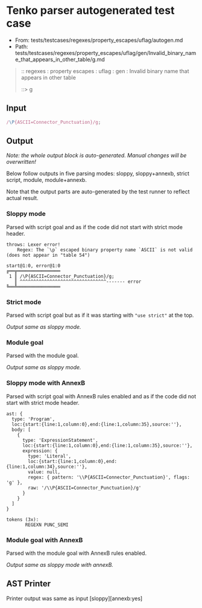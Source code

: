 # Tenko parser autogenerated test case

- From: tests/testcases/regexes/property_escapes/uflag/autogen.md
- Path: tests/testcases/regexes/property_escapes/uflag/gen/Invalid_binary_name_that_appears_in_other_table/g.md

> :: regexes : property escapes : uflag : gen : Invalid binary name that appears in other table
>
> ::> g

## Input


`````js
/\P{ASCII=Connector_Punctuation}/g;
`````

## Output

_Note: the whole output block is auto-generated. Manual changes will be overwritten!_

Below follow outputs in five parsing modes: sloppy, sloppy+annexb, strict script, module, module+annexb.

Note that the output parts are auto-generated by the test runner to reflect actual result.

### Sloppy mode

Parsed with script goal and as if the code did not start with strict mode header.

`````
throws: Lexer error!
    Regex: The `\p` escaped binary property name `ASCII` is not valid (does not appear in "table 54")

start@1:0, error@1:0
╔══╦════════════════
 1 ║ /\P{ASCII=Connector_Punctuation}/g;
   ║ ^^^^^^^^^^^^^^^^^^^^^^^^^^^^^^^^------- error
╚══╩════════════════

`````

### Strict mode

Parsed with script goal but as if it was starting with `"use strict"` at the top.

_Output same as sloppy mode._

### Module goal

Parsed with the module goal.

_Output same as sloppy mode._

### Sloppy mode with AnnexB

Parsed with script goal with AnnexB rules enabled and as if the code did not start with strict mode header.

`````
ast: {
  type: 'Program',
  loc:{start:{line:1,column:0},end:{line:1,column:35},source:''},
  body: [
    {
      type: 'ExpressionStatement',
      loc:{start:{line:1,column:0},end:{line:1,column:35},source:''},
      expression: {
        type: 'Literal',
        loc:{start:{line:1,column:0},end:{line:1,column:34},source:''},
        value: null,
        regex: { pattern: '\\P{ASCII=Connector_Punctuation}', flags: 'g' },
        raw: '/\\P{ASCII=Connector_Punctuation}/g'
      }
    }
  ]
}

tokens (3x):
       REGEXN PUNC_SEMI
`````

### Module goal with AnnexB

Parsed with the module goal with AnnexB rules enabled.

_Output same as sloppy mode with annexB._

## AST Printer

Printer output was same as input [sloppy][annexb:yes]
